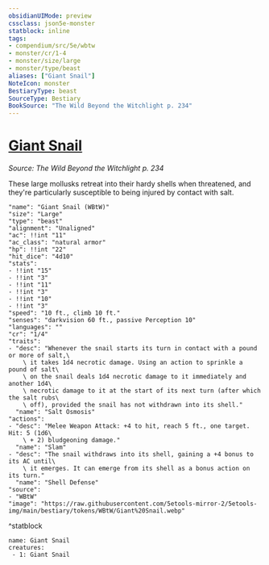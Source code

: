 ```yaml
---
obsidianUIMode: preview
cssclass: json5e-monster
statblock: inline
tags:
- compendium/src/5e/wbtw
- monster/cr/1-4
- monster/size/large
- monster/type/beast
aliases: ["Giant Snail"]
NoteIcon: monster
BestiaryType: beast
SourceType: Bestiary
BookSource: "The Wild Beyond the Witchlight p. 234"
---
```

# [Giant Snail](2-Mechanics/CLI/bestiary/beast/giant-snail-wbtw.md)
*Source: The Wild Beyond the Witchlight p. 234*  

These large mollusks retreat into their hardy shells when threatened, and they're particularly susceptible to being injured by contact with salt.

```statblock
"name": "Giant Snail (WBtW)"
"size": "Large"
"type": "beast"
"alignment": "Unaligned"
"ac": !!int "11"
"ac_class": "natural armor"
"hp": !!int "22"
"hit_dice": "4d10"
"stats":
- !!int "15"
- !!int "3"
- !!int "11"
- !!int "3"
- !!int "10"
- !!int "3"
"speed": "10 ft., climb 10 ft."
"senses": "darkvision 60 ft., passive Perception 10"
"languages": ""
"cr": "1/4"
"traits":
- "desc": "Whenever the snail starts its turn in contact with a pound or more of salt,\
    \ it takes 1d4 necrotic damage. Using an action to sprinkle a pound of salt\
    \ on the snail deals 1d4 necrotic damage to it immediately and another 1d4\
    \ necrotic damage to it at the start of its next turn (after which the salt rubs\
    \ off), provided the snail has not withdrawn into its shell."
  "name": "Salt Osmosis"
"actions":
- "desc": "Melee Weapon Attack: +4 to hit, reach 5 ft., one target. Hit: 5 (1d6\
    \ + 2) bludgeoning damage."
  "name": "Slam"
- "desc": "The snail withdraws into its shell, gaining a +4 bonus to its AC until\
    \ it emerges. It can emerge from its shell as a bonus action on its turn."
  "name": "Shell Defense"
"source":
- "WBtW"
"image": "https://raw.githubusercontent.com/5etools-mirror-2/5etools-img/main/bestiary/tokens/WBtW/Giant%20Snail.webp"
```
^statblock

```encounter-table
name: Giant Snail
creatures:
 - 1: Giant Snail
```